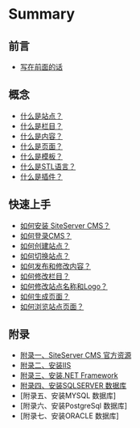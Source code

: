 # Summary

## 前言

* [写在前面的话](README.md)

## 概念

* [什么是站点？](what-is-website.md)
* [什么是栏目？](what-is-channel.md)
* [什么是内容？](what-is-content.md)
* [什么是页面？](what-is-webpage.md)
* [什么是模板？](what-is-template.md)
* [什么是STL语言？](what-is-stl-language.md)
* [什么是插件？](what-is-plugin.md)

## 快速上手

* [如何安装 SiteServer CMS？](how-to-install-siteserver-cms.md)
* [如何登录CMS？](how-to-login-cms.md)
* [如何创建站点？](how-to-create-website.md)
* [如何切换站点？](how-to-switch-website.md)
* [如何发布和修改内容？](how-to-add-edit-content.md)
* [如何修改栏目？](how-to-edit-channel.md)
* [如何修改站点名称和Logo？](how-to-edit-website.md)
* [如何生成页面？](how-to-build-webpage.md)
* [如何浏览站点页面？](how-to-view-webpage.md)

## 附录

* [附录一、SiteServer CMS 官方资源](official-resource.md)
* [附录二、安装IIS](how-to-install-iis.md)
* [附录三、安装.NET Framework](how-to-install-net-framework.md)
* [附录四、安装SQLSERVER 数据库](how-to-install-sqlserver.md)
* [附录五、安装MYSQL 数据库]
* [附录六、安装PostgreSql 数据库]
* [附录七、安装ORACLE 数据库] 

